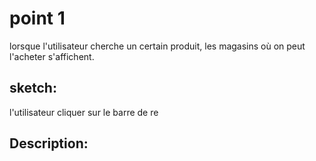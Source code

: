 # point 1 
  lorsque l'utilisateur cherche un certain produit, les magasins où on peut l'acheter s'affichent.
## sketch:
  l'utilisateur cliquer sur le barre de re
## Description: 

